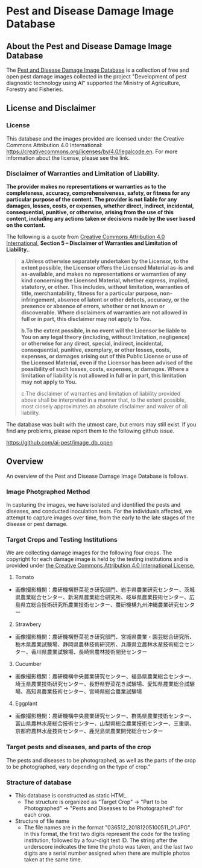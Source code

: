 # Pest and Disease Damage Image Database

## About the Pest and Disease Damage Image Database
The [Pest and Disease Damage Image Database](https://habs-rad-naro-go-jp.translate.goog/damage/image_db/index.html?_x_tr_sl=ja&_x_tr_tl=en&_x_tr_hl=ja&_x_tr_pto=wapp) is a collection of free and open pest damage images collected in the project "Development of pest diagnostic technology using AI" supported the Ministry of Agriculture, Forestry and Fisheries.

## License and Disclaimer
### License
This database and the images provided are licensed under the Creative Commons Attribution 4.0 International: https://creativecommons.org/licenses/by/4.0/legalcode.en. For more information about the license, please see the link.

### Disclaimer of Warranties and Limitation of Liability.
**The provider makes no representations or warranties as to the completeness, accuracy, comprehensiveness, safety, or fitness for any particular purpose of the content. The provider is not liable for any damages, losses, costs, or expenses, whether direct, indirect, incidental, consequential, punitive, or otherwise, arising from the use of this content, including any actions taken or decisions made by the user based on the content.**

The following is a quote from [Creative Commons Attribution 4.0 International](https://creativecommons.org/licenses/by/4.0/legalcode.en), **Section 5 – Disclaimer of Warranties and Limitation of Liability.**.

>**a.Unless otherwise separately undertaken by the Licensor, to the extent possible, the Licensor offers the Licensed Material as-is and as-available, and makes no representations or warranties of any kind concerning the Licensed Material, whether express, implied, statutory, or other. This includes, without limitation, warranties of title, merchantability, fitness for a particular purpose, non-infringement, absence of latent or other defects, accuracy, or the presence or absence of errors, whether or not known or discoverable. Where disclaimers of warranties are not allowed in full or in part, this disclaimer may not apply to You.**  
> 
>**b.To the extent possible, in no event will the Licensor be liable to You on any legal theory (including, without limitation, negligence) or otherwise for any direct, special, indirect, incidental, consequential, punitive, exemplary, or other losses, costs, expenses, or damages arising out of this Public License or use of the Licensed Material, even if the Licensor has been advised of the possibility of such losses, costs, expenses, or damages. Where a limitation of liability is not allowed in full or in part, this limitation may not apply to You.**  
> 
>c.The disclaimer of warranties and limitation of liability provided above shall be interpreted in a manner that, to the extent possible, most closely approximates an absolute disclaimer and waiver of all liability.

The database was built with the utmost care, but errors may still exist. If you find any problems, please report them to the following github issue.

https://github.com/ai-pest/image_db_open

## Overview
An overview of the Pest and Disease Damage Image Database is follows.

### Image Photgraphed Method
In capturing the images, we have isolated and identified the pests and diseases, and conducted inoculation tests. For the individuals affected, we attempt to capture images over time, from the early to the late stages of the disease or pest damage.

### Target Crops and Testing Institutions
We are collecting damage images for the following four crops. The copyright for each damage image is held by the testing institutions and is provided under [the Creative Commons Attribution 4.0 International License.](https://creativecommons.org/licenses/by/4.0/legalcode.en)

1. Tomato
 - 画像撮影機関：農研機構野菜花き研究部門、岩手県農業研究センター、茨城県農業総合センター、新潟県農業総合研究所、岐阜県農業技術センター、広島県立総合技術研究所農業技術センター、農研機構九州沖縄農業研究センター
2. Strawbery
 - 画像撮影機関：農研機構野菜花き研究部門、宮城県農業・園芸総合研究所、栃木県農業試験場、静岡県農林技術研究所、兵庫県立農林水産技術総合センター、香川県農業試験場、長崎県農林技術開発センター
3. Cucumber
 - 画像撮影機関：農研機構中央農業研究センター、福島県農業総合センター、埼玉県農業技術研究センター、長野県野菜花き試験場、愛知県農業総合試験場、高知県農業技術センター、宮崎県総合農業試験場
4. Eggplant
 - 画像撮影機関：農研機構中央農業研究センター、群馬県農業技術センター、富山県農林水産総合技術センター、山梨県総合農業技術センター、三重県、京都府農林水産技術センター、鹿児島県農業開発総合センター

### Target pests and diseases, and parts of the crop
The pests and diseases to be photographed, as well as the parts of the crop to be photographed, vary depending on the type of crop.”

### Stracture of database
- This database is constructed as static HTML.
    - The structure is organized as "Target Crop" → "Part to be Photographed" → "Pests and Diseases to be Photographed" for each crop.
- Structure of file name
    - The file names are in the format "036512_20181205100511_01.JPG". In this format, the first two digits represent the code for the testing institution, followed by a four-digit test ID. The string after the underscore indicates the time the photo was taken, and the last two digits are a serial number assigned when there are multiple photos taken at the same time.